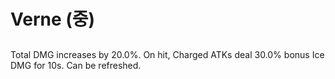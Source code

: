 # Verne (중)

##

Total DMG increases by 20.0%. On hit, Charged ATKs deal 30.0% bonus Ice DMG for 10s. Can be refreshed.
